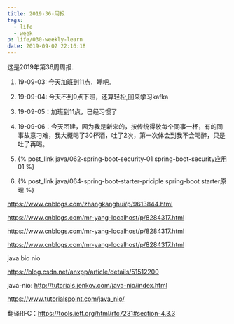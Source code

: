 ```yaml
---
title: 2019-36-周报
tags:
  - life
  - week
p: life/030-weekly-learn
date: 2019-09-02 22:16:18
---
```


这是2019年第36周周报.

1. 19-09-03: 今天加班到11点，睡吧。

2. 19-09-04: 今天不到9点下班，还算轻松,回来学习kafka

3. 19-09-05：加班到11点，已经习惯了

4. 19-09-06：今天团建，因为我是新来的，按传统得敬每个同事一杯，有的同事故意刁难，我大概喝了30杯酒，吐了2次，第一次体会到我不会喝醉，只是吐了再喝。

5. {% post_link java/062-spring-boot-security-01 spring-boot-security应用01 %}

6. {% post_link java/064-spring-boot-starter-priciple spring-boot starter原理 %}



https://www.cnblogs.com/zhangkanghui/p/9613844.html

https://www.cnblogs.com/mr-yang-localhost/p/8284317.html

https://www.cnblogs.com/mr-yang-localhost/p/8284317.html

https://www.cnblogs.com/mr-yang-localhost/p/8284317.html




java bio nio

https://blog.csdn.net/anxpp/article/details/51512200

java-nio: http://tutorials.jenkov.com/java-nio/index.html

https://www.tutorialspoint.com/java_nio/

翻译RFC：https://tools.ietf.org/html/rfc7231#section-4.3.3


